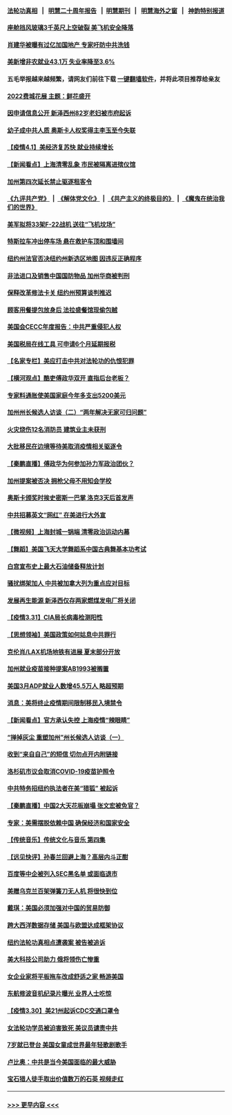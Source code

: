 #### [法轮功真相](https://github.com/gfw-breaker/truth/blob/master/README.md?t=0) &nbsp;&nbsp;|&nbsp;&nbsp; [明慧二十周年报告](https://github.com/gfw-breaker/mh-reports/blob/master/README.md?t=0) &nbsp;&nbsp;|&nbsp;&nbsp;[明慧期刊](https://github.com/gfw-breaker/mh-qikan) &nbsp;&nbsp;|&nbsp;&nbsp; [明慧海外之窗](https://github.com/gfw-breaker/mh-news/blob/master/README.md?t=0) &nbsp;&nbsp;|&nbsp;&nbsp; [神韵特别报道](https://github.com/gfw-breaker/mh-news/blob/master/shenyun.md?t=0)
#### [座舱挡风玻璃3千英尺上空破裂 美飞机安全降落](../pages/nsc412/n13689505.md?t=04020509) 
#### [肖建华被曝有过亿加国地产 专家吁防中共洗钱](../pages/nsc412/n13689005.md?t=04020509) 
#### [美新增非农就业43.1万 失业率降至3.6%](../pages/nsc412/n13689262.md?t=04020509) 
#### 五毛举报越来越频繁，请网友们前往下载 [一键翻墙软件](https://github.com/gfw-breaker/ssr-accounts)，并将此项目推荐给亲友
#### [2022费城花展 主题：鲜花盛开](../pages/nsc412/n13689283.md?t=04020509) 
#### [因申请信息公开 新泽西州82岁老妇被市府起诉](../pages/nsc412/n13686979.md?t=04020509) 
#### [幼子成中共人质 奥斯卡人权奖得主李玉至今失联](../pages/nsc412/n13687423.md?t=04020509) 
#### [【疫情4.1】美经济复苏快 就业持续增长](../pages/nsc412/n13688194.md?t=04020509) 
#### [【新闻看点】上海清零乱象 市民被隔离进殡仪馆](../pages/nsc412/n13687289.md?t=04020509) 
#### [加州第四次延长禁止驱逐租客令](../pages/nsc412/n13688252.md?t=04020509) 
#### [《九评共产党》](https://github.com/begood0513/9ping.md/blob/master/README.md) &nbsp;|&nbsp; [《解体党文化》](../../../../jtdwh.md/blob/master/README.md)  &nbsp;|&nbsp; [《共产主义的终极目的》](../../../../gczydzjmd.md/blob/master/README.md) &nbsp;|&nbsp; [《魔鬼在统治我们的世界》](../../../../mgztzwmdsj.md/blob/master/README.md) 
#### [美军拟将33架F-22战机 送往“飞机坟场”](../pages/nsc412/n13687965.md?t=04020509) 
#### [特斯拉车冲出停车场 悬在救护车顶和围墙间](../pages/nsc412/n13688109.md?t=04020509) 
#### [纽约州法官否决纽约州新选区地图 因违反正确程序](../pages/nsc412/n13687903.md?t=04020509) 
#### [非法进口及销售中国国防物品 加州华商被判刑](../pages/nsc412/n13687552.md?t=04020509) 
#### [保释改革修法卡关 纽约州预算谈判推迟](../pages/nsc412/n13687900.md?t=04020509) 
#### [顾客用餐提包放身后 法拉盛餐馆现偷包贼](../pages/nsc412/n13688025.md?t=04020509) 
#### [美国会CECC年度报告：中共严重侵犯人权](../pages/nsc412/n13687784.md?t=04020509) 
#### [美国税局在线工具 可申请6个月延期报税](../pages/nsc412/n13687685.md?t=04020509) 
#### [【名家专栏】美应打击中共对法轮功的仇恨犯罪](../pages/nsc412/n13683636.md?t=04020509) 
#### [【横河观点】酷吏傅政华双开 直指后台老板？](../pages/nsc412/n13687304.md?t=04020509) 
#### [专家料通胀使美国家庭今年多支出5200美元](../pages/nsc412/n13687367.md?t=04020509) 
#### [加州州长候选人访谈（二）“两年解决无家可归问题”](../pages/nsc412/n13687563.md?t=04020509) 
#### [火灾烧伤12名消防员 建筑业主未获刑](../pages/nsc412/n13687550.md?t=04020509) 
#### [大批移民在边境等待美取消疫情相关驱逐令](../pages/nsc412/n13687341.md?t=04020509) 
#### [【秦鹏直播】傅政华为何参加孙力军政治团伙？](../pages/nsc412/n13687298.md?t=04020509) 
#### [加州提案被否决 拥枪父母不用知会学校](../pages/nsc412/n13687259.md?t=04020509) 
#### [奥斯卡颁奖时挨史密斯一巴掌 洛克3天后首发声](../pages/nsc412/n13687135.md?t=04020509) 
#### [中共招募英文“网红” 在美进行大外宣](../pages/nsc412/n13686907.md?t=04020509) 
#### [【微视频】上海封城一锅端 清零政治运动内幕](../pages/nsc412/n13686590.md?t=04020509) 
#### [【舞蹈】美国飞天大学舞蹈系中国古典舞基本功考试](../pages/nsc412/n13687107.md?t=04020509) 
#### [白宫宣布史上最大石油储备释放计划](../pages/nsc412/n13686959.md?t=04020509) 
#### [骚扰绑架加人 中共被加拿大列为重点应对目标](../pages/nsc412/n13684552.md?t=04020509) 
#### [发展再生能源 新泽西仅存两家燃煤发电厂将关闭](../pages/nsc412/n13686676.md?t=04020509) 
#### [【疫情3.31】CIA局长病毒检测阳性](../pages/nsc412/n13685504.md?t=04020509) 
#### [【思想领袖】美国政策如何姑息中共罪行](../pages/nsc412/n13654193.md?t=04020509) 
#### [克伦肖/LAX机场地铁有进展 夏末部分开放](../pages/nsc412/n13685449.md?t=04020509) 
#### [加州就业疫苗接种提案AB1993被搁置](../pages/nsc412/n13685064.md?t=04020509) 
#### [美国3月ADP就业人数增45.5万人 略超预期](../pages/nsc412/n13684903.md?t=04020509) 
#### [消息：美将终止疫情期间限制移民入境禁令](../pages/nsc412/n13684534.md?t=04020509) 
#### [【新闻看点】官方承认失控 上海疫情“辣眼睛”](../pages/nsc412/n13684412.md?t=04020509) 
#### [“掸掉灰尘 重塑加州”州长候选人访谈（一）](../pages/nsc412/n13684974.md?t=04020509) 
#### [收到“来自自己”的短信 切勿点开内附链接](../pages/nsc412/n13684787.md?t=04020509) 
#### [洛杉矶市议会取消COVID-19疫苗护照令](../pages/nsc412/n13684479.md?t=04020509) 
#### [中共特务招纽约执法者在美“猎狐” 被起诉](../pages/nsc412/n13684494.md?t=04020509) 
#### [【秦鹏直播】中国2大天花板崩塌 张文宏被免官？](../pages/nsc412/n13684435.md?t=04020509) 
#### [专家：美需摆脱依赖中国 确保经济和国家安全](../pages/nsc412/n13684518.md?t=04020509) 
#### [【传统音乐】传统文化与音乐 第四集](../pages/nsc412/n13684535.md?t=04020509) 
#### [【远见快评】孙春兰回避上海？高层内斗正酣](../pages/nsc412/n13684447.md?t=04020509) 
#### [百度等中企被列入SEC黑名单 或面临退市](../pages/nsc412/n13684166.md?t=04020509) 
#### [美赠乌克兰百架弹簧刀无人机 将很快到位](../pages/nsc412/n13684178.md?t=04020509) 
#### [戴琪：美国必须加强对中国的贸易防御](../pages/nsc412/n13684167.md?t=04020509) 
#### [跨大西洋数据存储 美国与欧盟达成框架协议](../pages/nsc412/n13684156.md?t=04020509) 
#### [纽约法轮功真相点遭袭案 被告被追诉](../pages/nsc412/n13682451.md?t=04020509) 
#### [美大科技公司助力 俄将领伤亡惨重](../pages/nsc412/n13683899.md?t=04020509) 
#### [女企业家将平板拖车改成舒适之家 畅游美国](../pages/nsc412/n13683035.md?t=04020509) 
#### [东航修波音机纪录片曝光 业界人士吃惊](../pages/nsc412/n13681599.md?t=04020509) 
#### [【疫情3.30】美21州起诉CDC交通口罩令](../pages/nsc412/n13681868.md?t=04020509) 
#### [女法轮功学员被迫害致死 美议员谴责中共](../pages/nsc412/n13682069.md?t=04020509) 
#### [7岁就已登台 美国女童成世界最年轻歌剧歌手](../pages/nsc412/n13682522.md?t=04020509) 
#### [卢比奥：中共是当今美国面临的最大威胁](../pages/nsc412/n13682531.md?t=04020509) 
#### [宝石猎人徒手取出价值数万的石英 视频走红](../pages/nsc412/n13682959.md?t=04020509) 

----
#### [ >>> 更早内容 <<< ](../indexes/nsc412-earlier.md)

